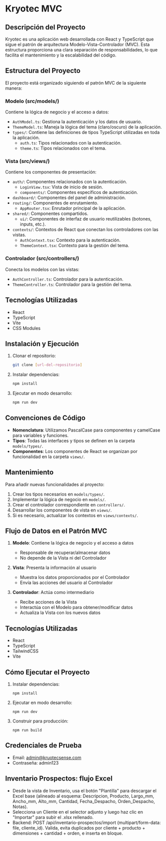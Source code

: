 # Kryotec MVC

## Descripción del Proyecto

Kryotec es una aplicación web desarrollada con React y TypeScript que sigue el patrón de arquitectura Modelo-Vista-Controlador (MVC). Esta estructura proporciona una clara separación de responsabilidades, lo que facilita el mantenimiento y la escalabilidad del código.

## Estructura del Proyecto

El proyecto está organizado siguiendo el patrón MVC de la siguiente manera:

### Modelo (src/models/)

Contiene la lógica de negocio y el acceso a datos:

- `AuthModel.ts`: Gestiona la autenticación y los datos de usuario.
- `ThemeModel.ts`: Maneja la lógica del tema (claro/oscuro) de la aplicación.
- `types/`: Contiene las definiciones de tipos TypeScript utilizadas en toda la aplicación.
  - `auth.ts`: Tipos relacionados con la autenticación.
  - `theme.ts`: Tipos relacionados con el tema.

### Vista (src/views/)

Contiene los componentes de presentación:

- `auth/`: Componentes relacionados con la autenticación.
  - `LoginView.tsx`: Vista de inicio de sesión.
  - `components/`: Componentes específicos de autenticación.
- `dashboard/`: Componentes del panel de administración.
- `routing/`: Componentes de enrutamiento.
  - `AppRouter.tsx`: Enrutador principal de la aplicación.
- `shared/`: Componentes compartidos.
  - `ui/`: Componentes de interfaz de usuario reutilizables (botones, inputs, etc.).
- `contexts/`: Contextos de React que conectan los controladores con las vistas.
  - `AuthContext.tsx`: Contexto para la autenticación.
  - `ThemeContext.tsx`: Contexto para la gestión del tema.

### Controlador (src/controllers/)

Conecta los modelos con las vistas:

- `AuthController.ts`: Controlador para la autenticación.
- `ThemeController.ts`: Controlador para la gestión del tema.

## Tecnologías Utilizadas

- React
- TypeScript
- Vite
- CSS Modules

## Instalación y Ejecución

1. Clonar el repositorio:
   ```bash
   git clone [url-del-repositorio]
   ```

2. Instalar dependencias:
   ```bash
   npm install
   ```

3. Ejecutar en modo desarrollo:
   ```bash
   npm run dev
   ```

## Convenciones de Código

- **Nomenclatura**: Utilizamos PascalCase para componentes y camelCase para variables y funciones.
- **Tipos**: Todas las interfaces y tipos se definen en la carpeta `models/types/`.
- **Componentes**: Los componentes de React se organizan por funcionalidad en la carpeta `views/`.

## Mantenimiento

Para añadir nuevas funcionalidades al proyecto:

1. Crear los tipos necesarios en `models/types/`.
2. Implementar la lógica de negocio en `models/`.
3. Crear el controlador correspondiente en `controllers/`.
4. Desarrollar los componentes de vista en `views/`.
5. Si es necesario, actualizar los contextos en `views/contexts/`.

## Flujo de Datos en el Patrón MVC

1. **Modelo**: Contiene la lógica de negocio y el acceso a datos
   - Responsable de recuperar/almacenar datos
   - No depende de la Vista ni del Controlador

2. **Vista**: Presenta la información al usuario
   - Muestra los datos proporcionados por el Controlador
   - Envía las acciones del usuario al Controlador

3. **Controlador**: Actúa como intermediario
   - Recibe acciones de la Vista
   - Interactúa con el Modelo para obtener/modificar datos
   - Actualiza la Vista con los nuevos datos

## Tecnologías Utilizadas

- React
- TypeScript
- TailwindCSS
- Vite

## Cómo Ejecutar el Proyecto

1. Instalar dependencias:
   ```
   npm install
   ```

2. Ejecutar en modo desarrollo:
   ```
   npm run dev
   ```

3. Construir para producción:
   ```
   npm run build
   ```

## Credenciales de Prueba

- Email: admin@kruotecsense.com
- Contraseña: admin123

## Inventario Prospectos: flujo Excel

- Desde la vista de Inventario, usa el botón "Plantilla" para descargar el Excel base (alineado al esquema: Descripcion, Producto, Largo_mm, Ancho_mm, Alto_mm, Cantidad, Fecha_Despacho, Orden_Despacho, Notas).
- Selecciona un Cliente en el selector adjunto y luego haz clic en "Importar" para subir el .xlsx rellenado.
- Backend: POST /api/inventario-prospectos/import (multipart/form-data: file, cliente_id). Valida, evita duplicados por cliente + producto + dimensiones + cantidad + orden, e inserta en bloque.
